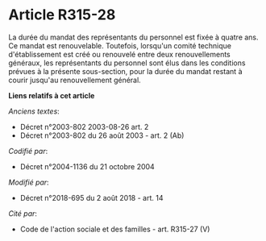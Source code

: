 # Article R315-28

La durée du mandat des représentants du personnel est fixée à quatre ans. Ce mandat est renouvelable. Toutefois, lorsqu'un
comité technique d'établissement est créé ou renouvelé entre deux renouvellements généraux, les représentants du personnel
sont élus dans les conditions prévues à la présente sous-section, pour la durée du mandat restant à courir jusqu'au
renouvellement général.

**Liens relatifs à cet article**

_Anciens textes_:

  - Décret n°2003-802 2003-08-26 art. 2
  - Décret n°2003-802 du 26 août 2003 - art. 2 (Ab)

_Codifié par_:

  - Décret n°2004-1136 du 21 octobre 2004

_Modifié par_:

  - Décret n°2018-695 du 2 août 2018 - art. 14

_Cité par_:

  - Code de l'action sociale et des familles - art. R315-27 (V)
